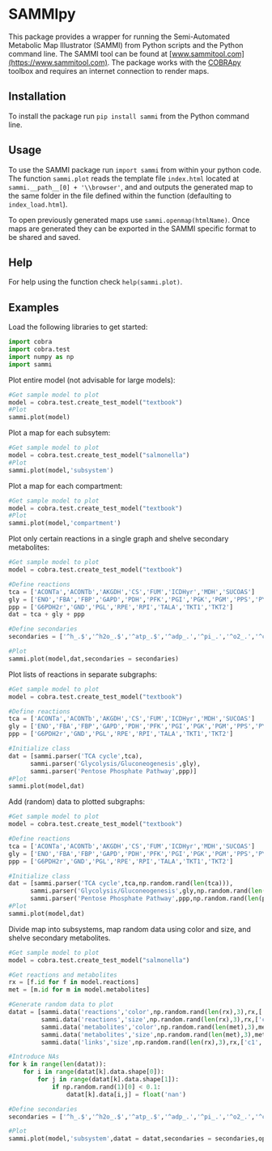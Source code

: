 # SAMMIpy

This package provides a wrapper for running the Semi-Automated Metabolic Map Illustrator (SAMMI) from Python scripts and the Python command line. The SAMMI tool can be found at [www.sammitool.com](https://www.sammitool.com). The package works with the [COBRApy](https://opencobra.github.io/cobrapy/) toolbox and requires an internet connection to render maps.

## Installation

To install the package run ```pip install sammi``` from the Python command line.

## Usage

To use the SAMMI package run ```import sammi``` from within your python code. The function ```sammi.plot``` reads the template file ```index.html``` located at ```sammi.__path__[0] + '\\browser'```, and and outputs the generated map to the same folder in the file defined within the function (defaulting to ```index_load.html```). 

To open previously generated maps use ```sammi.openmap(htmlName)```. Once maps are generated they can be exported in the SAMMI specific format to be shared and saved.

## Help

For help using the function check ```help(sammi.plot)```.

## Examples
Load the following libraries to get started:
```Python
import cobra
import cobra.test
import numpy as np
import sammi
```

Plot entire model (not advisable for large models):
```Python
#Get sample model to plot
model = cobra.test.create_test_model("textbook")
#Plot
sammi.plot(model)
```

Plot a map for each subsytem:
```Python
#Get sample model to plot
model = cobra.test.create_test_model("salmonella")
#Plot
sammi.plot(model,'subsystem')
```

Plot a map for each compartment:
```Python
#Get sample model to plot
model = cobra.test.create_test_model("textbook")
#Plot
sammi.plot(model,'compartment')
```

Plot only certain reactions in a single graph and shelve secondary metabolites:
```Python
#Get sample model to plot
model = cobra.test.create_test_model("textbook")

#Define reactions
tca = ['ACONTa','ACONTb','AKGDH','CS','FUM','ICDHyr','MDH','SUCOAS']
gly = ['ENO','FBA','FBP','GAPD','PDH','PFK','PGI','PGK','PGM','PPS','PYK','TPI']
ppp = ['G6PDH2r','GND','PGL','RPE','RPI','TALA','TKT1','TKT2']
dat = tca + gly + ppp

#Define secondaries
secondaries = ['^h_.$','^h2o_.$','^atp_.$','^adp_.','^pi_.','^o2_.','^co2_.','^nad_.','^nadh_.','^ndap_.','^ndaph_.']

#Plot
sammi.plot(model,dat,secondaries = secondaries)
```

Plot lists of reactions in separate subgraphs:
```Python
#Get sample model to plot
model = cobra.test.create_test_model("textbook")

#Define reactions
tca = ['ACONTa','ACONTb','AKGDH','CS','FUM','ICDHyr','MDH','SUCOAS']
gly = ['ENO','FBA','FBP','GAPD','PDH','PFK','PGI','PGK','PGM','PPS','PYK','TPI']
ppp = ['G6PDH2r','GND','PGL','RPE','RPI','TALA','TKT1','TKT2']

#Initialize class
dat = [sammi.parser('TCA cycle',tca),
      sammi.parser('Glycolysis/Gluconeogenesis',gly),
      sammi.parser('Pentose Phosphate Pathway',ppp)]
#Plot
sammi.plot(model,dat)
```

Add (random) data to plotted subgraphs:
```Python
#Get sample model to plot
model = cobra.test.create_test_model("textbook")

#Define reactions
tca = ['ACONTa','ACONTb','AKGDH','CS','FUM','ICDHyr','MDH','SUCOAS']
gly = ['ENO','FBA','FBP','GAPD','PDH','PFK','PGI','PGK','PGM','PPS','PYK','TPI']
ppp = ['G6PDH2r','GND','PGL','RPE','RPI','TALA','TKT1','TKT2']

#Initialize class
dat = [sammi.parser('TCA cycle',tca,np.random.rand(len(tca))),
      sammi.parser('Glycolysis/Gluconeogenesis',gly,np.random.rand(len(gly))),
      sammi.parser('Pentose Phosphate Pathway',ppp,np.random.rand(len(ppp)))]
#Plot
sammi.plot(model,dat)
```

Divide map into subsystems, map random data using color and size, and shelve secondary metabolites.
```Python
#Get sample model to plot
model = cobra.test.create_test_model("salmonella")

#Get reactions and metabolites
rx = [f.id for f in model.reactions]
met = [m.id for m in model.metabolites]

#Generate random data to plot
datat = [sammi.data('reactions','color',np.random.rand(len(rx),3),rx,['c1','c2','c3']),
         sammi.data('reactions','size',np.random.rand(len(rx),3),rx,['c1','c2','c3']),
         sammi.data('metabolites','color',np.random.rand(len(met),3),met,['c1','c2','c3']),
         sammi.data('metabolites','size',np.random.rand(len(met),3),met,['c1','c2','c3']),
         sammi.data('links','size',np.random.rand(len(rx),3),rx,['c1','c2','c3'])]

#Introduce NAs
for k in range(len(datat)):
    for i in range(datat[k].data.shape[0]):
        for j in range(datat[k].data.shape[1]):
            if np.random.rand(1)[0] < 0.1:
                datat[k].data[i,j] = float('nan')

#Define secondaries
secondaries = ['^h_.$','^h2o_.$','^atp_.$','^adp_.','^pi_.','^o2_.','^co2_.','^nad_.','^nadh_.','^ndap_.','^ndaph_.']

#Plot
sammi.plot(model,'subsystem',datat = datat,secondaries = secondaries,opts = sammi.options(load=True))
```
